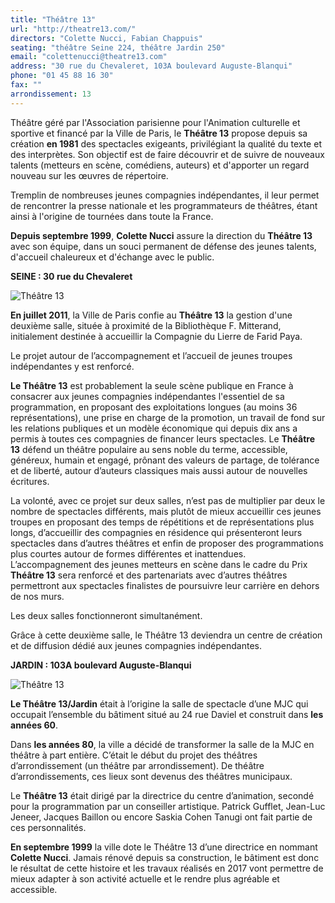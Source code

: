 ```yaml
---
title: "Théâtre 13"
url: "http://theatre13.com/"
directors: "Colette Nucci, Fabian Chappuis"
seating: "théâtre Seine 224, théâtre Jardin 250"
email: "colettenucci@theatre13.com"
address: "30 rue du Chevaleret, 103A boulevard Auguste-Blanqui"
phone: "01 45 88 16 30"
fax: ""
arrondissement: 13
---
```


Théâtre géré par l'Association parisienne pour l'Animation culturelle et sportive et financé par la Ville de Paris, le **Théâtre 13** propose depuis sa création **en 1981** des spectacles exigeants, privilégiant la qualité du texte et des interprètes. Son objectif est de faire découvrir et de suivre de nouveaux talents (metteurs en scène, comédiens, auteurs) et d'apporter un regard nouveau sur les œuvres de répertoire.


Tremplin de nombreuses jeunes compagnies indépendantes, il leur permet de rencontrer la presse nationale et les programmateurs de théâtres, étant ainsi à l'origine de tournées dans toute la France.

**Depuis septembre 1999**, **Colette Nucci** assure la direction du **Théâtre 13** avec son équipe, dans un souci permanent de défense des jeunes talents, d'accueil chaleureux et d'échange avec le public.


**SEINE : 30 rue du Chevaleret**

![Théâtre 13](../images/13eme/theatre-13/theatre-13-1.jpg)

**En juillet 2011**, la Ville de Paris confie au **Théâtre 13** la gestion d'une deuxième salle, située à proximité de la Bibliothèque F. Mitterand, initialement destinée à accueillir la Compagnie du Lierre de Farid Paya.

Le projet  autour de l’accompagnement et l’accueil de jeunes troupes indépendantes y est renforcé.

**Le Théâtre 13** est probablement la seule scène publique en France à consacrer aux jeunes compagnies indépendantes l'essentiel de sa programmation, en proposant des exploitations longues (au moins 36 représentations), une prise en charge de la promotion, un travail de fond sur les relations publiques et un modèle économique qui depuis dix ans a permis à toutes ces compagnies de financer leurs spectacles. Le **Théâtre 13** défend un théâtre populaire au sens noble du terme, accessible, généreux, humain et engagé, prônant des valeurs de partage, de tolérance et de liberté, autour d’auteurs classiques mais aussi autour de nouvelles écritures.

La volonté, avec ce projet sur deux salles, n’est pas de multiplier par deux le nombre de spectacles différents, mais plutôt de mieux accueillir ces jeunes troupes en proposant des temps de répétitions et de représentations plus longs, d’accueillir des compagnies en résidence qui présenteront leurs spectacles dans d’autres théâtres et enfin de proposer des programmations plus courtes autour de formes différentes et inattendues. L’accompagnement des jeunes metteurs en scène dans le cadre du Prix **Théâtre 13** sera renforcé et des partenariats avec d’autres théâtres permettront aux spectacles finalistes de poursuivre leur carrière en dehors de nos murs.

Les deux salles fonctionneront simultanément. 

Grâce à cette deuxième salle, le Théâtre 13 deviendra un centre de création et de diffusion dédié aux jeunes compagnies indépendantes.


**JARDIN : 103A boulevard Auguste-Blanqui**

![Théâtre 13](../images/13eme/theatre-13/theatre-13-3.jpg)

**Le Théâtre 13/Jardin** était à l’origine la salle de spectacle d’une MJC qui occupait l’ensemble du bâtiment situé au 24 rue Daviel et construit dans **les années 60**.

Dans **les années 80**, la ville a décidé de transformer la salle de la MJC en théâtre à part entière. C’était le début du projet des théâtres d’arrondissement (un théâtre par arrondissement). De théâtre d’arrondissements, ces lieux sont devenus des théâtres municipaux.

Le **Théâtre 13** était dirigé par la directrice du centre d’animation, secondé pour la programmation par un conseiller artistique. Patrick Gufflet, Jean-Luc Jeneer, Jacques Baillon ou encore Saskia Cohen Tanugi ont fait partie de ces personnalités.

**En septembre 1999** la ville dote le Théâtre 13 d’une directrice en nommant **Colette Nucci**. Jamais rénové depuis sa construction, le bâtiment est donc le résultat de cette histoire et les travaux réalisés en 2017 vont permettre de mieux adapter à son activité actuelle et le rendre plus agréable et accessible.



